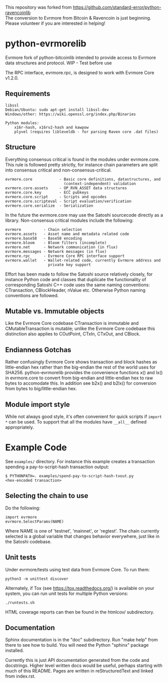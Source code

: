 This repository was forked from https://github.com/standard-error/python-ravencoinlib  
The conversion to Evrmore from Bitcoin & Ravencoin is just beginning. Please volunteer if you are
interested in helping!


# python-evrmorelib

Evrmore fork of python-bitcoinlib intended to provide access to Evrmore data 
structures and protocol. WIP - Test before use

The RPC interface, evrmore.rpc, is designed to work with Evrmore Core v1.2.0.

## Requirements

    libssl
    Debian/Ubuntu: sudo apt-get install libssl-dev
    Windows/other: https://wiki.openssl.org/index.php/Binaries 

    Python modules:
        x16r-hash, x16rv2-hash and kawpow
        plyvel (requires libleveldb - for parsing Raven core .dat files)

## Structure

Everything consensus critical is found in the modules under evrmore.core. This
rule is followed pretty strictly, for instance chain parameters are split into
consensus critical and non-consensus-critical.

    evrmore.core            - Basic core definitions, datastructures, and
                              (context-independent) validation
    evrmore.core.assets     - OP_RVN_ASSET data structures
    evrmore.core.key        - ECC pubkeys
    evrmore.core.script     - Scripts and opcodes
    evrmore.core.scripteval - Script evaluation/verification
    evrmore.core.serialize  - Serialization

In the future the evrmore.core may use the Satoshi sourcecode directly as a
library. Non-consensus critical modules include the following:

    evrmore          - Chain selection
    evrmore.assets   - Asset name and metadata related code
    evrmore.base58   - Base58 encoding
    evrmore.bloom    - Bloom filters (incomplete)
    evrmore.net      - Network communication (in flux)
    evrmore.messages - Network messages (in flux)
    evrmore.rpc      - Evrmore Core RPC interface support
    evrmore.wallet   - Wallet-related code, currently Evrmore address and
                       private key support

Effort has been made to follow the Satoshi source relatively closely, for
instance Python code and classes that duplicate the functionality of
corresponding Satoshi C++ code uses the same naming conventions: CTransaction,
CBlockHeader, nValue etc. Otherwise Python naming conventions are followed.


## Mutable vs. Immutable objects

Like the Evrmore Core codebase CTransaction is immutable and
CMutableTransaction is mutable; unlike the Evrmore Core codebase this
distinction also applies to COutPoint, CTxIn, CTxOut, and CBlock.


## Endianness Gotchas

Rather confusingly Evrmore Core shows transaction and block hashes as
little-endian hex rather than the big-endian the rest of the world uses for
SHA256. python-evrmorelib provides the convenience functions x() and lx() in
evrmore.core to convert from big-endian and little-endian hex to raw bytes to
accomodate this. In addition see b2x() and b2lx() for conversion from bytes to
big/little-endian hex.


## Module import style

While not always good style, it's often convenient for quick scripts if
`import *` can be used. To support that all the modules have `__all__` defined
appropriately.


# Example Code

See `examples/` directory. For instance this example creates a transaction
spending a pay-to-script-hash transaction output:

    $ PYTHONPATH=. examples/spend-pay-to-script-hash-txout.py
    <hex-encoded transaction>


## Selecting the chain to use

Do the following:

    import evrmore
    evrmore.SelectParams(NAME)

Where NAME is one of 'testnet', 'mainnet', or 'regtest'. The chain currently
selected is a global variable that changes behavior everywhere, just like in
the Satoshi codebase.


## Unit tests

Under evrmore/tests using test data from Evrmore Core. To run them:

    python3 -m unittest discover

Alternately, if Tox (see https://tox.readthedocs.org/) is available on your
system, you can run unit tests for multiple Python versions:

    ./runtests.sh

HTML coverage reports can then be found in the htmlcov/ subdirectory.

## Documentation

Sphinx documentation is in the "doc" subdirectory. Run "make help" from there
to see how to build. You will need the Python "sphinx" package installed.

Currently this is just API documentation generated from the code and
docstrings. Higher level written docs would be useful, perhaps starting with
much of this README. Pages are written in reStructuredText and linked from
index.rst.
